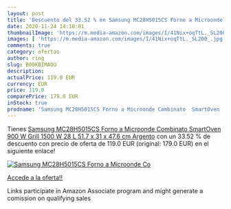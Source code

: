 ```yaml
---
layout: post
title: 'Descuento del 33.52 % en Samsung MC28H5015CS Forno a Microonde Co'
date: 2020-11-24 14:10:01
thumbnailImage: 'https://m.media-amazon.com/images/I/41Nix+oqTtL._SL200_.jpg'
images: [ 'https://m.media-amazon.com/images/I/41Nix+oqTtL._SL200_.jpg' ]
comments: true
category: ofertas
author: ring
slug: B00KBIMAOU
description:
actualPrice: 119.0 EUR
currency: EUR
price: 119.0
comparePrice: 179.0 EUR
inStock: true
prodname: 'Samsung MC28H5015CS Forno a Microonde Combinato  SmartOven  900 W  Grill 1500 W  28 L  51.7 x 31 x 47.6 cm  Argento'
---
```


Tienes [Samsung MC28H5015CS Forno a Microonde Combinato  SmartOven  900 W  Grill 1500 W  28 L  51.7 x 31 x 47.6 cm  Argento](https://www.amazon.it/dp/B00KBIMAOU/?tag=tolees00-21) con un 33.52 % de descuento con precio de oferta de 119.0 EUR (original: 179.0 EUR) en el siguiente enlace!

[![Samsung MC28H5015CS Forno a Microonde Co](https://m.media-amazon.com/images/I/41Nix+oqTtL._SL200_.jpg)](https://www.amazon.it/dp/B00KBIMAOU/?tag=tolees00-21)

[Accede a la oferta!!](https://www.amazon.it/dp/B00KBIMAOU/?tag=tolees00-21)

Links participate in Amazon Associate program and might generate a comission on qualifying sales


